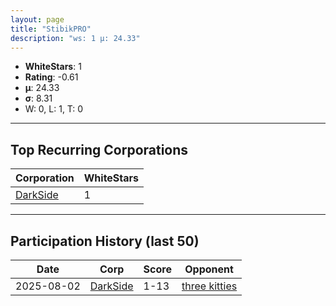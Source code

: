 ```yaml
---
layout: page
title: "StibikPRO"
description: "ws: 1 μ: 24.33"
---
```

- **WhiteStars**: 1
- **Rating**: -0.61
- **μ**: 24.33  
- **σ**: 8.31
- W: 0, L: 1, T: 0

---

## Top Recurring Corporations

| Corporation | WhiteStars |
| --- | --- |
| [DarkSide](https://ws.tsl.rocks/corp/557178dd3a3d43ff1751021bfc2d8c1d4261336a45f90d392f3dd275d8a0a941/) | 1 |

---

## Participation History (last 50)

| Date | Corp | Score | Opponent |
| --- | --- | --- | --- |
| 2025-08-02 | [DarkSide](https://ws.tsl.rocks/corp/557178dd3a3d43ff1751021bfc2d8c1d4261336a45f90d392f3dd275d8a0a941/) | 1-13 | [three kitties](https://ws.tsl.rocks/corp/04ae72b5736fbdc80a2fe9e4c2baaad3258a1e0ef0acc8122295fb64d6b3d292/) |